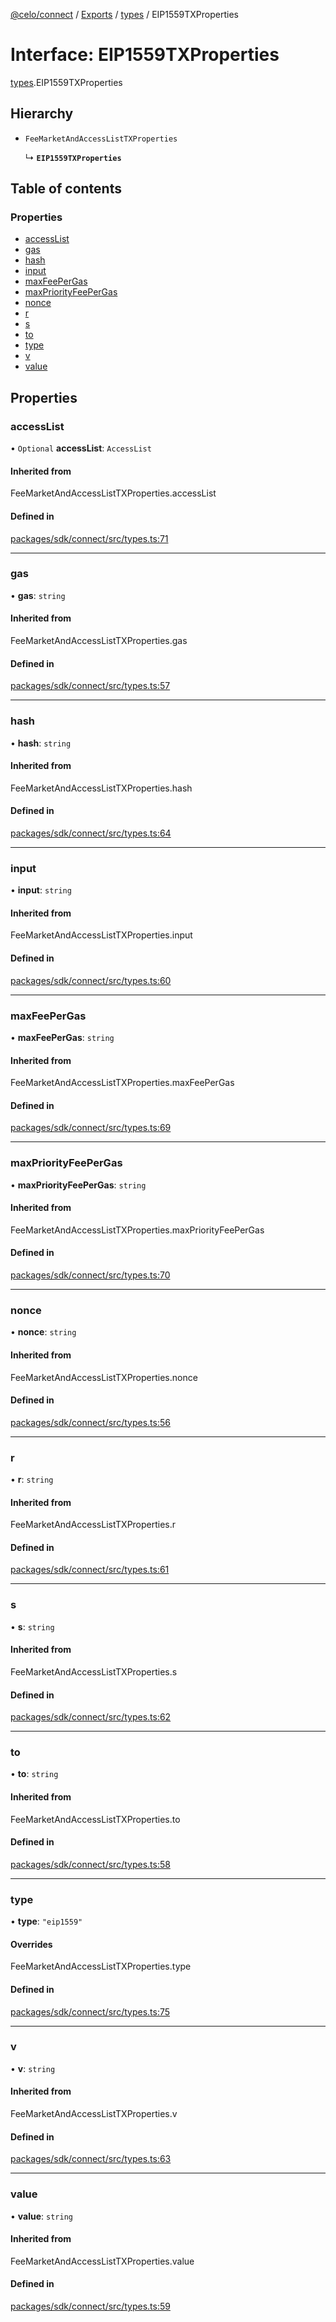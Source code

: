 [@celo/connect](../README.md) / [Exports](../modules.md) / [types](../modules/types.md) / EIP1559TXProperties

# Interface: EIP1559TXProperties

[types](../modules/types.md).EIP1559TXProperties

## Hierarchy

- `FeeMarketAndAccessListTXProperties`

  ↳ **`EIP1559TXProperties`**

## Table of contents

### Properties

- [accessList](types.EIP1559TXProperties.md#accesslist)
- [gas](types.EIP1559TXProperties.md#gas)
- [hash](types.EIP1559TXProperties.md#hash)
- [input](types.EIP1559TXProperties.md#input)
- [maxFeePerGas](types.EIP1559TXProperties.md#maxfeepergas)
- [maxPriorityFeePerGas](types.EIP1559TXProperties.md#maxpriorityfeepergas)
- [nonce](types.EIP1559TXProperties.md#nonce)
- [r](types.EIP1559TXProperties.md#r)
- [s](types.EIP1559TXProperties.md#s)
- [to](types.EIP1559TXProperties.md#to)
- [type](types.EIP1559TXProperties.md#type)
- [v](types.EIP1559TXProperties.md#v)
- [value](types.EIP1559TXProperties.md#value)

## Properties

### accessList

• `Optional` **accessList**: `AccessList`

#### Inherited from

FeeMarketAndAccessListTXProperties.accessList

#### Defined in

[packages/sdk/connect/src/types.ts:71](https://github.com/celo-org/developer-tooling/blob/master/packages/sdk/connect/src/types.ts#L71)

___

### gas

• **gas**: `string`

#### Inherited from

FeeMarketAndAccessListTXProperties.gas

#### Defined in

[packages/sdk/connect/src/types.ts:57](https://github.com/celo-org/developer-tooling/blob/master/packages/sdk/connect/src/types.ts#L57)

___

### hash

• **hash**: `string`

#### Inherited from

FeeMarketAndAccessListTXProperties.hash

#### Defined in

[packages/sdk/connect/src/types.ts:64](https://github.com/celo-org/developer-tooling/blob/master/packages/sdk/connect/src/types.ts#L64)

___

### input

• **input**: `string`

#### Inherited from

FeeMarketAndAccessListTXProperties.input

#### Defined in

[packages/sdk/connect/src/types.ts:60](https://github.com/celo-org/developer-tooling/blob/master/packages/sdk/connect/src/types.ts#L60)

___

### maxFeePerGas

• **maxFeePerGas**: `string`

#### Inherited from

FeeMarketAndAccessListTXProperties.maxFeePerGas

#### Defined in

[packages/sdk/connect/src/types.ts:69](https://github.com/celo-org/developer-tooling/blob/master/packages/sdk/connect/src/types.ts#L69)

___

### maxPriorityFeePerGas

• **maxPriorityFeePerGas**: `string`

#### Inherited from

FeeMarketAndAccessListTXProperties.maxPriorityFeePerGas

#### Defined in

[packages/sdk/connect/src/types.ts:70](https://github.com/celo-org/developer-tooling/blob/master/packages/sdk/connect/src/types.ts#L70)

___

### nonce

• **nonce**: `string`

#### Inherited from

FeeMarketAndAccessListTXProperties.nonce

#### Defined in

[packages/sdk/connect/src/types.ts:56](https://github.com/celo-org/developer-tooling/blob/master/packages/sdk/connect/src/types.ts#L56)

___

### r

• **r**: `string`

#### Inherited from

FeeMarketAndAccessListTXProperties.r

#### Defined in

[packages/sdk/connect/src/types.ts:61](https://github.com/celo-org/developer-tooling/blob/master/packages/sdk/connect/src/types.ts#L61)

___

### s

• **s**: `string`

#### Inherited from

FeeMarketAndAccessListTXProperties.s

#### Defined in

[packages/sdk/connect/src/types.ts:62](https://github.com/celo-org/developer-tooling/blob/master/packages/sdk/connect/src/types.ts#L62)

___

### to

• **to**: `string`

#### Inherited from

FeeMarketAndAccessListTXProperties.to

#### Defined in

[packages/sdk/connect/src/types.ts:58](https://github.com/celo-org/developer-tooling/blob/master/packages/sdk/connect/src/types.ts#L58)

___

### type

• **type**: ``"eip1559"``

#### Overrides

FeeMarketAndAccessListTXProperties.type

#### Defined in

[packages/sdk/connect/src/types.ts:75](https://github.com/celo-org/developer-tooling/blob/master/packages/sdk/connect/src/types.ts#L75)

___

### v

• **v**: `string`

#### Inherited from

FeeMarketAndAccessListTXProperties.v

#### Defined in

[packages/sdk/connect/src/types.ts:63](https://github.com/celo-org/developer-tooling/blob/master/packages/sdk/connect/src/types.ts#L63)

___

### value

• **value**: `string`

#### Inherited from

FeeMarketAndAccessListTXProperties.value

#### Defined in

[packages/sdk/connect/src/types.ts:59](https://github.com/celo-org/developer-tooling/blob/master/packages/sdk/connect/src/types.ts#L59)
